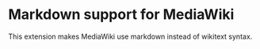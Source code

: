 Markdown support for MediaWiki
===============================
This extension makes MediaWiki use markdown instead of wikitext syntax.